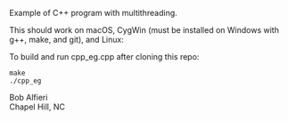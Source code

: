 Example of C++ program with multithreading. 

This should work on macOS, CygWin (must be installed on Windows with g++, make, and git), and Linux:

To build and run cpp_eg.cpp after cloning this repo:

```
make
./cpp_eg
```

Bob Alfieri
<br>
Chapel Hill, NC
